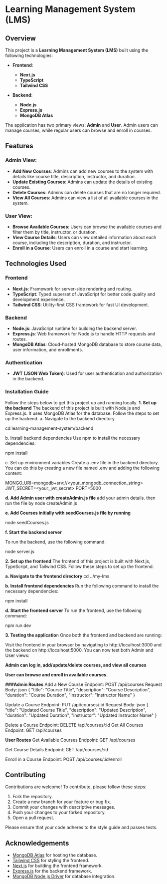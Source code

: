# Learning Management System (LMS)

## Overview

This project is a **Learning Management System (LMS)** built using the following technologies:

- **Frontend**: 
  - **Next.js**
  - **TypeScript**
  - **Tailwind CSS**
  
- **Backend**: 
  - **Node.js**
  - **Express.js**
  - **MongoDB Atlas**

The application has two primary views: **Admin** and **User**. Admin users can manage courses, while regular users can browse and enroll in courses.

## Features

### Admin View:
- **Add New Courses**: Admins can add new courses to the system with details like course title, description, instructor, and duration.
- **Update Existing Courses**: Admins can update the details of existing courses.
- **Delete Courses**: Admins can delete courses that are no longer required.
- **View All Courses**: Admins can view a list of all available courses in the system.

### User View:
- **Browse Available Courses**: Users can browse the available courses and filter them by title, instructor, or duration.
- **View Course Details**: Users can view detailed information about each course, including the description, duration, and instructor.
- **Enroll in a Course**: Users can enroll in a course and start learning.

## Technologies Used

### Frontend
- **Next.js**: Framework for server-side rendering and routing.
- **TypeScript**: Typed superset of JavaScript for better code quality and development experience.
- **Tailwind CSS**: Utility-first CSS framework for fast UI development.

### Backend
- **Node.js**: JavaScript runtime for building the backend server.
- **Express.js**: Web framework for Node.js to handle HTTP requests and routes.
- **MongoDB Atlas**: Cloud-hosted MongoDB database to store course data, user information, and enrollments.

### Authentication
- **JWT (JSON Web Token)**: Used for user authentication and authorization in the backend.

### Installation Guide 
Follow the steps below to get this project up and running locally.
**1. Set up the backend**
The backend of this project is built with Node.js and Express.js. It uses MongoDB Atlas for the database. Follow the steps to set up the backend.
 a. Navigate to the backend directory

cd learning-management-system/backend

b. Install backend dependencies
Use npm to install the necessary dependencies:

npm install

c. Set up environment variables
Create a .env file in the backend directory. You can do this by creating a new file named .env and adding the following content:


MONGO_URI=mongodb+srv://<your_mongodb_connection_string>
JWT_SECRET=<your_jwt_secret>
PORT=5000

**d. Add Admin user with createAdmin.js file**
add your admin details. then run the file by
node createAdmin.js

**e. Add Courses initially with seedCourses.js file by running**

node seedCourses.js

**f. Start the backend server**

To run the backend, use the following command:

node server.js

**2. Set up the frontend**
The frontend of this project is built with Next.js, TypeScript, and Tailwind CSS. Follow these steps to set up the frontend.

**a. Navigate to the frontend directory**
cd ../my-lms

**b. Install frontend dependencies**
Run the following command to install the necessary dependencies:

npm install

**d. Start the frontend server**
To run the frontend, use the following command:

npm run dev

**3. Testing the applicatio**n
Once both the frontend and backend are running:

Visit the frontend in your browser by navigating to http://localhost:3000 and the backend on http://localhost:5000.
You can now test both Admin and User views:

**Admin can log in, add/update/delete courses, and view all courses**

**User can browse and enroll in available courses.**


**###Admin Routes**
Add a New Course
Endpoint: POST /api/courses
Request Body:
json
{
  "title": "Course Title",
  "description": "Course Description",
  "duration": "Course Duration",
  "instructor": "Instructor Name"
}

Update a Course
Endpoint: PUT /api/courses/:id
Request Body:
json
{
  "title": "Updated Course Title",
  "description": "Updated Description",
  "duration": "Updated Duration",
  "instructor": "Updated Instructor Name"
}

Delete a Course
Endpoint: DELETE /api/courses/:id
Get All Courses
Endpoint: GET /api/courses

**User Routes**
Get Available Courses
Endpoint: GET /api/courses

Get Course Details
Endpoint: GET /api/courses/:id

Enroll in a Course
Endpoint: POST /api/courses/:id/enroll


## Contributing

Contributions are welcome! To contribute, please follow these steps:
1. Fork the repository.
2. Create a new branch for your feature or bug fix.
3. Commit your changes with descriptive messages.
4. Push your changes to your forked repository.
5. Open a pull request.

Please ensure that your code adheres to the style guide and passes tests.



## Acknowledgements

- [MongoDB Atlas](https://www.mongodb.com/cloud/atlas) for hosting the database.
- [Tailwind CSS](https://tailwindcss.com/) for styling the frontend.
- [Next.js](https://nextjs.org/) for building the frontend framework.
- [Express.js](https://expressjs.com/) for the backend framework.
- [MongoDB Node.js Driver](https://www.npmjs.com/package/mongodb) for database integration.

